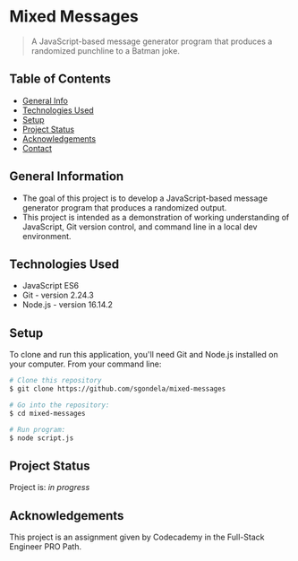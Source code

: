 # Mixed Messages

> A JavaScript-based message generator program that produces a randomized punchline to a Batman joke.

## Table of Contents

- [General Info](#general-information)
- [Technologies Used](#technologies-used)
- [Setup](#setup)
- [Project Status](#project-status)
- [Acknowledgements](#acknowledgements)
- [Contact](#contact)


## General Information

- The goal of this project is to develop a JavaScript-based message generator program that produces a randomized output.
- This project is intended as a demonstration of working understanding of JavaScript, Git version control, and command line in a local dev environment.


## Technologies Used

- JavaScript ES6
- Git - version 2.24.3
- Node.js - version 16.14.2


## Setup

To clone and run this application, you'll need Git and Node.js installed on your computer. From your command line:

```bash
# Clone this repository
$ git clone https://github.com/sgondela/mixed-messages

# Go into the repository:
$ cd mixed-messages

# Run program:
$ node script.js
```


## Project Status

Project is: _in progress_


## Acknowledgements

This project is an assignment given by Codecademy in the Full-Stack Engineer PRO Path.